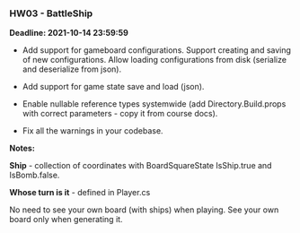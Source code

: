 ### HW03 - BattleShip
**Deadline: 2021-10-14 23:59:59**

- Add support for gameboard configurations. Support creating and saving of new configurations. Allow loading configurations from disk (serialize and deserialize from json).

- Add support for game state save and load (json).

- Enable nullable reference types systemwide (add Directory.Build.props with correct parameters - copy it from course docs).

- Fix all the warnings in your codebase.

**Notes:**

**Ship** - collection of coordinates with BoardSquareState IsShip.true and IsBomb.false.

**Whose turn is it** - defined in Player.cs  

No need to see your own board (with ships) when playing. See your own board only when generating it.